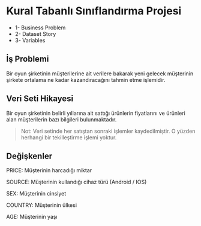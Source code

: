 # Kural Tabanlı Sınıflandırma Projesi
- 1- Business Problem
- 2- Dataset Story
- 3- Variables


## İş Problemi
Bir oyun şirketinin müşterilerine ait verilere bakarak yeni gelecek müşterinin şirkete ortalama ne kadar kazandıracağını tahmin etme işlemidir.

## Veri Seti Hikayesi
Bir oyun şirketinin belirli yıllarına ait sattığı ürünlerin fiyatlarını ve ürünleri alan müşterilerin bazı bilgileri bulunmaktadır.

>Not: Veri setinde her satıştan sonraki işlemler kaydedilmiştir. O yüzden herhangi bir tekilleştirme işlemi yoktur. 

## Değişkenler
PRICE: Müşterinin harcadığı miktar

SOURCE: Müşterinin kullandığı cihaz türü (Android / IOS)

SEX: Müşterinin cinsiyet

COUNTRY: Müşterinin ülkesi

AGE: Müşterinin yaşı


